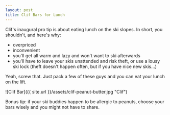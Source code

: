 ```yaml
---
layout: post
title: Clif Bars for Lunch
---
```

Clif's inaugural pro tip is about eating lunch on the ski slopes. In short,
you shouldn't, and here's why:

* overpriced
* inconvenient
* you'll get all warm and lazy and won't want to ski afterwards
* you'll have to leave your skis unattended and risk theft, or use a lousy ski lock
(theft doesn't happen often, but if you have nice new skis...)

Yeah, screw that. Just pack a few of these guys and you can eat your lunch
on the lift.

![Clif Bar]({{ site.url }}/assets/clif-peanut-butter.jpg "Clif")

Bonus tip: if your ski buddies happen to be allergic to peanuts, choose
your bars wisely and you might not have to share.
